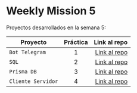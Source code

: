 # Weekly Mission 5

Proyectos desarrollados en la semana 5:

| Proyecto | Práctica | Link al repo |
| ------------- |:-------------:| -----:|
|`Bot Telegram `|1|[Link al repo](https://github.com/victor-gp99)|
|`SQL`|2|[Link al repo](https://github.com/victor-gp99)|
|`Prisma DB`|3|[Link al repo](https://github.com/victor-gp99)|
|`Cliente Servidor`|4|[Link al repo](https://github.com/victor-gp99)|
